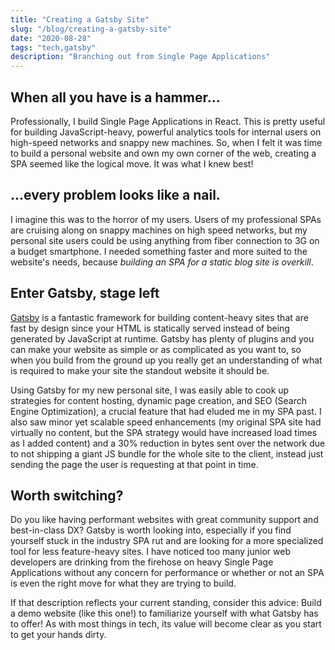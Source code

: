 ```yaml
---
title: "Creating a Gatsby Site"
slug: "/blog/creating-a-gatsby-site"
date: "2020-08-28"
tags: "tech,gatsby"
description: "Branching out from Single Page Applications"
---
```


## When all you have is a hammer...

Professionally, I build Single Page Applications in React. This is pretty useful for building JavaScript-heavy, powerful analytics tools for internal users on high-speed networks and snappy new machines. So, when I felt it was time to build a personal website and own my own corner of the web, creating a SPA seemed like the logical move. It was what I knew best!

## ...every problem looks like a nail.

I imagine this was to the horror of my users. Users of my professional SPAs are cruising along on snappy machines on high speed networks, but my personal site users could be using anything from fiber connection to 3G on a budget smartphone. I needed something faster and more suited to the website's needs, because _building an SPA for a static blog site is overkill_.

## Enter Gatsby, stage left

[Gatsby](https://www.gatsbyjs.com/) is a fantastic framework for building content-heavy sites that are fast by design since your HTML is statically served instead of being generated by JavaScript at runtime. Gatsby has plenty of plugins and you can make your website as simple or as complicated as you want to, so when you build from the ground up you really get an understanding of what is required to make your site the standout website it should be.

Using Gatsby for my new personal site, I was easily able to cook up strategies for content hosting, dynamic page creation, and SEO (Search Engine Optimization), a crucial feature that had eluded me in my SPA past. I also saw minor yet scalable speed enhancements (my original SPA site had virtually no content, but the SPA strategy would have increased load times as I added content) and a 30% reduction in bytes sent over the network due to not shipping a giant JS bundle for the whole site to the client, instead just sending the page the user is requesting at that point in time.

## Worth switching?

Do you like having performant websites with great community support and best-in-class DX? Gatsby is worth looking into, especially if you find yourself stuck in the industry SPA rut and are looking for a more specialized tool for less feature-heavy sites. I have noticed too many junior web developers are drinking from the firehose on heavy Single Page Applications without any concern for performance or whether or not an SPA is even the right move for what they are trying to build.

If that description reflects your current standing, consider this advice: Build a demo website (like this one!) to familiarize yourself with what Gatsby has to offer! As with most things in tech, its value will become clear as you start to get your hands dirty.
